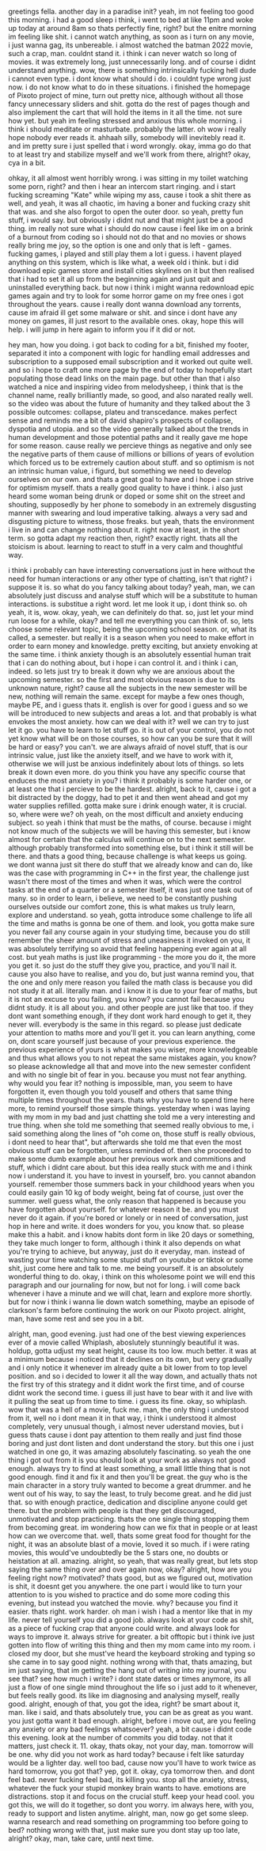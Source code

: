 greetings fella. another day in a paradise init? yeah, im not feeling too good this morning. i had a good sleep i think, i went to bed at like 11pm and woke up today at around 8am so thats perfectly fine, right? but the enitre morning im feeling like shit. i cannot watch anything, as soon as i turn on any movie, i just wanna gag, its unbereable. i almost watched the batman 2022 movie, such a crap, man. couldnt stand it. i think i can never watch so long of movies. it was extremely long, just unnecessarily long. and of course i didnt understand anything. wow, there is something intrinsically fucking hell dude i cannot even type. i dont know what should i do. i couldnt type wrong just now. i do not know what to do in these situations. i finished the homepage of Pixoto project of mine, turn out pretty nice, although without all those fancy unnecessary sliders and shit. gotta do the rest of pages though and also implement the cart that will hold the items in it all the time. not sure how yet. but yeah im feeling stressed and anxious this whole morning. i think i should meditate or masturbate. probably the latter. oh wow i really hope nobody ever reads it. ahhaah silly, somebody will inevitebly read it. and im pretty sure i just spelled that i word wrongly. okay, imma go do that to at least try and stabilize myself and we'll work from there, alright? okay, cya in a bit.

ohkay, it all almost went horribly wrong. i was sitting in my toilet watching some porn, right? and then i hear an intercom start ringing. and i start fucking screaming "Kate" while wiping my ass, cause i took a shit there as well, and yeah, it was all chaotic, im having a boner and fucking crazy shit that was. and she also forgot to open the outer door. so yeah, pretty fun stuff, i would say. but obviously i didnt nut and that might just be a good thing. im really not sure what i should do now cause i feel like im on a brink of a burnout from coding so i should not do that and no movies or shows really bring me joy, so the option is one and only that is left - games. fucking games, i played and still play them a lot i guess. i havent played anything on this system, which is like what, a week old i think. but i did download epic games store and install cities skylines on it but then realised that i had to set it all up from the beginning again and just quit and uninstalled everything back. but now i think i might wanna redownload epic games again and try to look for some horror game on my free ones i got throughout the years. cause i really dont wanna download any torrents, cause im afraid ill get some malware or shit. and since i dont have any money on games, ill just resort to the available ones. okay, hope this will help. i will jump in here again to inform you if it did or not.

hey man, how you doing. i got back to coding for a bit, finished my footer, separated it into a component with logic for handling email addresses and subscription to a supposed email subscription and it worked out quite well. and so i hope to craft one more page by the end of today to hopefully start populating those dead links on the main page. but other than that i also watched a nice and inspiring video from melodysheep, i think that is the channel name, really brilliantly made, so good, and also narated really well. so the video was about the future of humanity and they talked about the 3 possible outcomes: collapse, plateu and transcedance. makes perfect sense and reminds me a bit of david shapiro's prospects of collapse, dyspotia and utopia. and so the video generally talked about the trends in human development and those potential paths and it really gave me hope for some reason. cause really we percieve things as negative and only see the negative parts of them cause of millions or billions of years of evolution which forced us to be extremely caution about stuff. and so optimism is not an intrinsic human value, i figurd, but something we need to develop ourselves on our own. and thats a great goal to have and i hope i can strive for optimism myself. thats a really good quality to have i think. i also just heard some woman being drunk or doped or some shit on the street and shouting, supposedly by her phone to somebody in an extremely disgusting manner with swearing and loud imperative talking. always a very sad and disgusting picture to witness, those freaks. but yeah, thats the environment i live in and can change nothing about it. right now at least, in the short term. so gotta adapt my reaction then, right? exactly right. thats all the stoicism is about. learning to react to stuff in a very calm and thoughtful way.

i think i probably can have interesting conversations just in here without the need for human interactions or any other type of chatting, isn't that right? i suppose it is. so what do you fancy talking about today? yeah, man, we can absolutely just discuss and analyse stuff which will be a substitute to human interactions. is substitue a right word. let me look it up, i dont think so. oh yeah, it is, wow. okay, yeah, we can definitely do that. so, just let your mind run loose for a while, okay? and tell me everything you can think of. so, lets choose some relevant topic, being the upcoming school season. or, what its called, a semester. but really it is a season when you need to make effort in order to earn money and knowledge. pretty exciting, but anxiety envoking at the same time. i think anxiety though is an absolutely essential human trait that i can do nothing about, but i hope i can control it. and i think i can, indeed. so lets just try to break it down why we are anxious about the upcoming semester. so the first and most obvious reason is due to its unknown nature, right? cause all the subjects in the new semester will be new, nothing will remain the same. except for maybe a few ones though, maybe PE, and i guess thats it. english is over for good i guess and so we will be introduced to new subjects and areas a lot. and that probably is what envokes the most anxiety. how can we deal with it? well we can try to just let it go. you have to learn to let stuff go. it is out of your control, you do not yet know what will be on those courses, so how can you be sure that it will be hard or easy? you can't. we are always afraid of novel stuff, that is our intrinsic value, just like the anxiety itself, and we have to work with it, otherwise we will just be anxious indefinitely about lots of things. so lets break it down even more. do you think you have any specific course that enduces the most anxiety in you? i think it probably is some harder one, or at least one that i percieve to be the hardest. alright, back to it, cause i got a bit distracted by the doggy, had to pet it and then went ahead and got my water supplies refilled. gotta make sure i drink enough water, it is crucial. so, where were we? oh yeah, on the most difficult and anxiety enducing subject. so yeah i think that must be the maths, of course. because i might not know much of the subjects we will be having this semester, but i know almost for certain that the calculus will continue on to the next semester. although probably transformed into something else, but i think it still will be there. and thats a good thing, because challenge is what keeps us going. we dont wanna just sit there do stuff that we already know and can do, like was the case with programming in C++ in the first year, the challenge just wasn't there most of the times and when it was, which were the control tasks at the end of a quarter or a semester itself, it was just one task out of many. so in order to learn, i believe, we need to be constantly pushing ourselves outside our comfort zone, this is what makes us truly learn, explore and understand. so yeah, gotta introduce some challenge to life all the time and maths is gonna be one of them. and look, you gotta make sure you never fail any course again in your studying time, because you do still remember the sheer amount of stress and uneasiness it invoked on you, it was absolutely terrifying so avoid that feeling happening ever again at all cost. but yeah maths is just like programming - the more you do it, the more you get it. so just do the stuff they give you, practice, and you'll nail it. cause you also have to realise, and you do, but just wanna remind you, that the one and only mere reason you failed the math class is because you did not study it at all. literally man. and i know it is due to your fear of maths, but it is not an excuse to you failing, you know? you cannot fail because you didnt study. it is all about you. and other people are just like that too. if they dont want something enough, if they dont work hard enough to get it, they never will. everybody is the same in this regard. so please just dedicate your attention to maths more and you'll get it. you can learn anything, come on, dont scare yourself just because of your previous experience. the previous experience of yours is what makes you wiser, more knowledgeable and thus what allows you to not repeat the same mistakes again, you know? so please acknowledge all that and move into the new semester confident and with no single bit of fear in you. because you must not fear anything. why would you fear it? nothing is impossible, man, you seem to have forgotten it, even though you told youself and others that same thing multiple times throughout the years. thats why you have to spend time here more, to remind yourself those simple things. yesterday when i was laying with my mom in my bad and just chatting she told me a very interesting and true thing. when she told me something that seemed really obvious to me, i said something along the lines of "oh come on, those stuff is really obvious, i dont need to hear that", but afterwards she told me that even the most obvious stuff can be forgotten, unless reminded of. then she proceeded to make some dumb example about her previous work and commitions and stuff, which i didnt care about. but this idea really stuck with me and i think now i understand it. you have to invest in yourself, bro. you cannot abandon yourself. remember those summers back in your childhood years when you could easily gain 10 kg of body weight, being fat of course, just over the summer. well guess what, the only reason that happened is because you have forgotten about yourself. for whatever reason it be. and you must never do it again. if you're bored or lonely or in need of conversation, just hop in here and write. it does wonders for you, you know that. so please make this a habit. and i know habits dont form in like 20 days or something, they take much longer to form, although i think it also depends on what you're trying to achieve, but anyway, just do it everyday, man. instead of wasting your time watching some stupid stuff on youtube or tiktok or some shit, just come here and talk to me. me being yourself. it is an absolutely wonderful thing to do. okay, i think on this wholesome point we will end this paragraph and our journaling for now, but not for long. i will come back whenever i have a minute and we will chat, learn and explore more shortly. but for now i think i wanna lie down watch something, maybe an episode of clarkson's farm before continuing the work on our Pixoto project. alright, man, have some rest and see you in a bit.

alright, man, good evening. just had one of the best viewing experiences ever of a movie called Whiplash, aboslutely stunningly beautiful it was. holdup, gotta udjust my seat height, cause its too low. much better. it was at a minimum because i noticed that it declines on its own, but very gradually and i only notice it whenever im already quite a bit lower from to top level position. and so i decided to lower it all the way down, and actually thats not the first try of this strategy and it didnt work the first time, and of course didnt work the second time. i guess ill just have to bear with it and live with it pulling the seat up from time to time. i guess its fine. okay, so whiplash. wow that was a hell of a movie, fuck me. man, the only thing i understood from it, well no i dont mean it in that way, i think i understood it almost completely, very unusual though, i almost never uderstand movies, but i guess thats cause i dont pay attention to them really and just find those boring and just dont listen and dont understand the story. but this one i just watched in one go, it was amazing absolutely fascinating. so yeah the one thing i got out from it is you should look at your work as always not good enough. always try to find at least something, a small little thing that is not good enough. find it and fix it and then you'll be great. the guy who is the main character in a story truly wanted to become a great drummer. and he went out of his way, to say the least, to truly become great. and he did just that. so with enough practice, dedication and discipline anyone could get there. but the problem with people is that they get discouraged, unmotivated and stop practicing. thats the one single thing stopping them from becoming great. im wondering how can we fix that in people or at least how can we overcome that. well, thats some great food for thought for the night, it was an absolute blast of a movie, loved it so much. if i were rating movies, this would've undoubtedly be the 5 stars one, no doubts or heistation at all. amazing. alright, so yeah, that was really great, but lets stop saying the same thing over and over again now, okay? alright, how are you feeling right now? motivated? thats good, but as we figured out, motivation is shit, it doesnt get you anywhere. the one part i would like to turn your attention to is you wished to practice and do some more coding this evening, but instead you watched the movie. why? because you find it easier. thats right. work harder. oh man i wish i had a mentor like that in my life. never tell yourself you did a good job. always look at your code as shit, as a piece of fucking crap that anyone could write. and always look for ways to improve it. always strive for greater. a bit offtopic but i think ive just gotten into flow of writing this thing and then my mom came into my room. i closed my door, but she must've heard the keyboard stroking and typing so she came in to say good night. nothing wrong with that, thats amazing, but im just saying, that im getting the hang out of writing into my journal, you see that? see how much i write? i dont state dates or times anymore, its all just a flow of one single mind throughout the life so i just add to it whenever, but feels really good. its like im diagnosing and analysing myself, really good. alright, enough of that, you got the idea, right? be smart about it, man. like i said, and thats absolutely true, you can be as great as you want. you just gotta want it bad enough. alright, before i move out, are you feeling any anxiety or any bad feelings whatsoever? yeah, a bit cause i didnt code this evening. look at the number of commits you did today. not that it matters, just check it. 11. okay, thats okay, not your day, man. tomorrow will be one. why did you not work as hard today? because i felt like saturday would be a lighter day. well too bad, cause now you'll have to work twice as hard tomorrow, you got that? yep, got it. okay, cya tomorrow then. and dont feel bad. never fucking feel bad, its killing you. stop all the anxiety, stress, whatever the fuck your stupid monkey brain wants to have. emotions are distractions. stop it and focus on the crucial stuff. keep your head cool. you got this, we will do it together, so dont you worry. im always here, with you, ready to support and listen anytime. alright, man, now go get some sleep. wanna research and read something on programming too before going to bed? nothing wrong with that, just make sure you dont stay up too late, alright? okay, man, take care, until next time.
